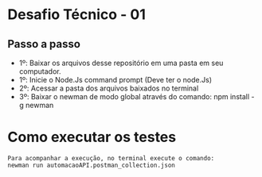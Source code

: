 # Desafio Técnico - 01

## Passo a passo
  - 1º: Baixar os arquivos desse repositório em uma pasta em seu computador.
  - 1º: Inicie o Node.Js command prompt (Deve ter o node.Js)
  - 2º: Acessar a pasta dos arquivos baixados no terminal
  - 3º: Baixar o newman de modo global através do comando: npm install -g newman

# Como executar os testes
    Para acompanhar a execução, no terminal execute o comando:
    newman run automacaoAPI.postman_collection.json

  
